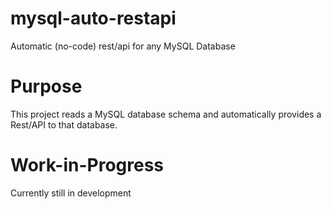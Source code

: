 # mysql-auto-restapi
Automatic (no-code) rest/api for any MySQL Database

# Purpose
This project reads a MySQL database schema and automatically provides a Rest/API to that database.


# Work-in-Progress

Currently still in development

